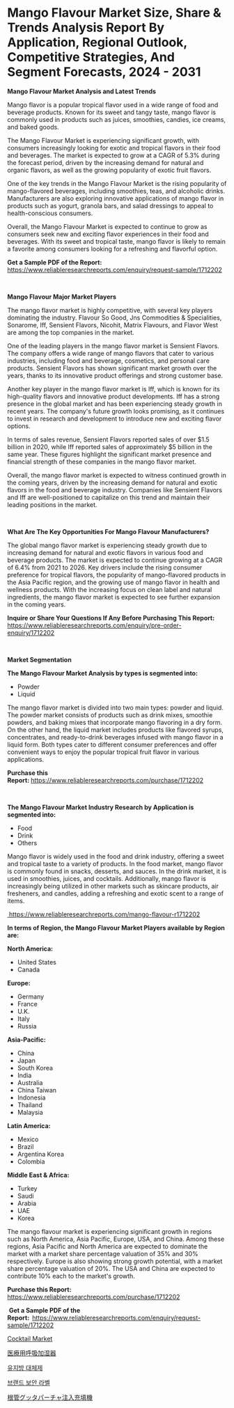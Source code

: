<p><h1>Mango Flavour Market Size, Share & Trends Analysis Report By Application, Regional Outlook, Competitive Strategies, And Segment Forecasts, 2024 - 2031</h1></p><p><strong>Mango Flavour Market Analysis and Latest Trends</strong></p>
<p><p>Mango flavor is a popular tropical flavor used in a wide range of food and beverage products. Known for its sweet and tangy taste, mango flavor is commonly used in products such as juices, smoothies, candies, ice creams, and baked goods.</p><p>The Mango Flavour Market is experiencing significant growth, with consumers increasingly looking for exotic and tropical flavors in their food and beverages. The market is expected to grow at a CAGR of 5.3% during the forecast period, driven by the increasing demand for natural and organic flavors, as well as the growing popularity of exotic fruit flavors.</p><p>One of the key trends in the Mango Flavour Market is the rising popularity of mango-flavored beverages, including smoothies, teas, and alcoholic drinks. Manufacturers are also exploring innovative applications of mango flavor in products such as yogurt, granola bars, and salad dressings to appeal to health-conscious consumers.</p><p>Overall, the Mango Flavour Market is expected to continue to grow as consumers seek new and exciting flavor experiences in their food and beverages. With its sweet and tropical taste, mango flavor is likely to remain a favorite among consumers looking for a refreshing and flavorful option.</p></p>
<p><strong>Get a Sample PDF of the Report:&nbsp;</strong> <a href="https://www.reliableresearchreports.com/enquiry/request-sample/1712202">https://www.reliableresearchreports.com/enquiry/request-sample/1712202</a></p>
<p>&nbsp;</p>
<p><strong>Mango Flavour Major Market Players</strong></p>
<p><p>The mango flavor market is highly competitive, with several key players dominating the industry. Flavour So Good, Jns Commodities & Specialities, Sonarome, Iff, Sensient Flavors, Nicohit, Matrix Flavours, and Flavor West are among the top companies in the market.</p><p>One of the leading players in the mango flavor market is Sensient Flavors. The company offers a wide range of mango flavors that cater to various industries, including food and beverage, cosmetics, and personal care products. Sensient Flavors has shown significant market growth over the years, thanks to its innovative product offerings and strong customer base.</p><p>Another key player in the mango flavor market is Iff, which is known for its high-quality flavors and innovative product developments. Iff has a strong presence in the global market and has been experiencing steady growth in recent years. The company's future growth looks promising, as it continues to invest in research and development to introduce new and exciting flavor options.</p><p>In terms of sales revenue, Sensient Flavors reported sales of over $1.5 billion in 2020, while Iff reported sales of approximately $5 billion in the same year. These figures highlight the significant market presence and financial strength of these companies in the mango flavor market.</p><p>Overall, the mango flavor market is expected to witness continued growth in the coming years, driven by the increasing demand for natural and exotic flavors in the food and beverage industry. Companies like Sensient Flavors and Iff are well-positioned to capitalize on this trend and maintain their leading positions in the market.</p></p>
<p>&nbsp;</p>
<p><strong>What Are The Key Opportunities For Mango Flavour Manufacturers?</strong></p>
<p><p>The global mango flavor market is experiencing steady growth due to increasing demand for natural and exotic flavors in various food and beverage products. The market is expected to continue growing at a CAGR of 6.4% from 2021 to 2026. Key drivers include the rising consumer preference for tropical flavors, the popularity of mango-flavored products in the Asia Pacific region, and the growing use of mango flavor in health and wellness products. With the increasing focus on clean label and natural ingredients, the mango flavor market is expected to see further expansion in the coming years.</p></p>
<p><strong>Inquire or Share Your Questions If Any Before Purchasing This Report:</strong> <a href="https://www.reliableresearchreports.com/enquiry/pre-order-enquiry/1712202">https://www.reliableresearchreports.com/enquiry/pre-order-enquiry/1712202</a></p>
<p>&nbsp;</p>
<p><strong>Market Segmentation</strong></p>
<p><strong>The Mango Flavour Market Analysis by types is segmented into:</strong></p>
<p><ul><li>Powder</li><li>Liquid</li></ul></p>
<p><p>The mango flavor market is divided into two main types: powder and liquid. The powder market consists of products such as drink mixes, smoothie powders, and baking mixes that incorporate mango flavoring in a dry form. On the other hand, the liquid market includes products like flavored syrups, concentrates, and ready-to-drink beverages infused with mango flavor in a liquid form. Both types cater to different consumer preferences and offer convenient ways to enjoy the popular tropical fruit flavor in various applications.</p></p>
<p><strong>Purchase this Report:&nbsp;</strong><a href="https://www.reliableresearchreports.com/purchase/1712202">https://www.reliableresearchreports.com/purchase/1712202</a></p>
<p>&nbsp;</p>
<p><strong>The Mango Flavour Market Industry Research by Application is segmented into:</strong></p>
<p><ul><li>Food</li><li>Drink</li><li>Others</li></ul></p>
<p><p>Mango flavor is widely used in the food and drink industry, offering a sweet and tropical taste to a variety of products. In the food market, mango flavor is commonly found in snacks, desserts, and sauces. In the drink market, it is used in smoothies, juices, and cocktails. Additionally, mango flavor is increasingly being utilized in other markets such as skincare products, air fresheners, and candles, adding a refreshing and exotic scent to a range of items.</p></p>
<p><a href="https://www.reliableresearchreports.com/mango-flavour-r1712202">&nbsp;https://www.reliableresearchreports.com/mango-flavour-r1712202</a></p>
<p><strong>In terms of Region, the Mango Flavour Market Players available by Region are:</strong></p>
<p>
    <p> <strong> North America: </strong>
        <ul>
            <li>United States</li>
            <li>Canada</li>
        </ul>
        </p> 
    <p> <strong> Europe: </strong>
        <ul>
            <li>Germany</li>
            <li>France</li>
            <li>U.K.</li>
            <li>Italy</li>
            <li>Russia</li>
        </ul>
        </p> 
    <p> <strong> Asia-Pacific: </strong>
        <ul>
            <li>China</li>
            <li>Japan</li>
            <li>South Korea</li>
            <li>India</li>
            <li>Australia</li>
            <li>China Taiwan</li>
            <li>Indonesia</li>
            <li>Thailand</li>
            <li>Malaysia</li>
        </ul>
        </p> 
    <p> <strong> Latin America: </strong>
        <ul>
            <li>Mexico</li>
            <li>Brazil</li>
            <li>Argentina Korea</li>
            <li>Colombia</li>
        </ul>
        </p> 
    <p> <strong> Middle East & Africa: </strong>
        <ul>
            <li>Turkey</li>
            <li>Saudi</li>
            <li>Arabia</li>
            <li>UAE</li>
            <li>Korea</li>
        </ul>
    </p>
    </p>
<p><p>The mango flavour market is experiencing significant growth in regions such as North America, Asia Pacific, Europe, USA, and China. Among these regions, Asia Pacific and North America are expected to dominate the market with a market share percentage valuation of 35% and 30% respectively. Europe is also showing strong growth potential, with a market share percentage valuation of 20%. The USA and China are expected to contribute 10% each to the market's growth.</p></p>
<p><strong>Purchase this Report: </strong><a href="https://www.reliableresearchreports.com/purchase/1712202">https://www.reliableresearchreports.com/purchase/1712202</a></p>
<p>&nbsp;<strong>Get a Sample PDF of the Report:&nbsp;&nbsp;</strong><a href="https://www.reliableresearchreports.com/enquiry/request-sample/1712202">https://www.reliableresearchreports.com/enquiry/request-sample/1712202</a></p>
<p><strong></strong></p>
<p><p><a href="https://issuu.com/reportprime-2/docs/cocktail-market-size-2030.pptx">Cocktail Market</a></p><p><a href="https://github.com/AhmadMann1950/Market-Research-Report-List-1/blob/main/4664580127200.md">医療用呼吸加湿器</a></p><p><a href="https://github.com/WilburKihn5676/Market-Research-Report-List-2/blob/main/7196550107333.md">유지방 대체제</a></p><p><a href="https://github.com/wallacBahrtyinger567686/Market-Research-Report-List-2/blob/main/4346863107334.md">브랜드 보안 라벨</a></p><p><a href="https://github.com/qwpelcjko9242629/Market-Research-Report-List-2/blob/main/9541283127201.md">根管グッタパーチャ注入充填機</a></p></p>